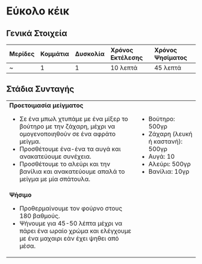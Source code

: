 # Εύκολο κέικ

## Γενικά Στοιχεία

| Μερίδες | Κομμάτια | Δυσκολία | Χρόνος Εκτέλεσης | Χρόνος Ψησίματος |
| :- | :- | :- | :- | :- |
|~ |1 | 1 | 10 λεπτά | 45 λεπτά |

## Στάδια Συνταγής

| | |
| :- | :- |
| **Προετοιμασία μείγματος** <br/> <ul> <li> Σε ένα μπωλ χτυπάμε με ένα μίξερ το βούτηρο με την ζάχαρη, μέχρι να ομογενοποιηθούν σε ένα αφράτο μείγμα. </li> <li> Προσθέτουμε ένα-ένα τα αυγά και ανακατεύουμε συνέχεια. </li> <li> Προσθέτουμε το αλεύρι και την βανίλια και ανακατεύουμε απαλά το μείγμα με μία σπάτουλα. </li> </ul> | <ul><li>Βούτηρο: 500γρ</li> <li>Ζάχαρη (λευκή ή καστανή): 500γρ</li> <li>Αυγά: 10</li> <li>Αλεύρι: 500γρ</li> <li>Βανίλια: 10γρ</li>  </ul> 
| **Ψήσιμο** <br/> <ul> <li> Προθερμαίνουμε τον φούρνο στους 180 βαθμούς. </li> <li> Ψήνουμε για 45-50 λέπτα μέχρι να πάρει ένα ωραίο χρώμα και ελέγχουμε με ένα μαχαιρι εάν έχει ψηθει από μέσα. </li> </ul> |  |